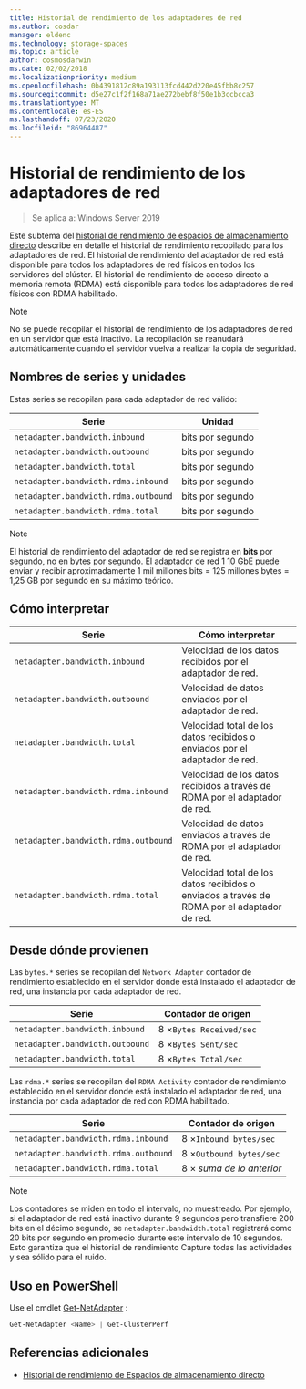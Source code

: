 ```yaml
---
title: Historial de rendimiento de los adaptadores de red
ms.author: cosdar
manager: eldenc
ms.technology: storage-spaces
ms.topic: article
author: cosmosdarwin
ms.date: 02/02/2018
ms.localizationpriority: medium
ms.openlocfilehash: 0b4391812c89a193113fcd442d220e45fbb8c257
ms.sourcegitcommit: d5e27c1f2f168a71ae272bebf8f50e1b3ccbcca3
ms.translationtype: MT
ms.contentlocale: es-ES
ms.lasthandoff: 07/23/2020
ms.locfileid: "86964487"
---
```

# <a name="performance-history-for-network-adapters"></a>Historial de rendimiento de los adaptadores de red

> Se aplica a: Windows Server 2019

Este subtema del [historial de rendimiento de espacios de almacenamiento directo](performance-history.md) describe en detalle el historial de rendimiento recopilado para los adaptadores de red. El historial de rendimiento del adaptador de red está disponible para todos los adaptadores de red físicos en todos los servidores del clúster. El historial de rendimiento de acceso directo a memoria remota (RDMA) está disponible para todos los adaptadores de red físicos con RDMA habilitado.

   > [!NOTE]
   > No se puede recopilar el historial de rendimiento de los adaptadores de red en un servidor que está inactivo. La recopilación se reanudará automáticamente cuando el servidor vuelva a realizar la copia de seguridad.

## <a name="series-names-and-units"></a>Nombres de series y unidades

Estas series se recopilan para cada adaptador de red válido:

| Serie                               | Unidad            |
|--------------------------------------|-----------------|
| `netadapter.bandwidth.inbound`       | bits por segundo |
| `netadapter.bandwidth.outbound`      | bits por segundo |
| `netadapter.bandwidth.total`         | bits por segundo |
| `netadapter.bandwidth.rdma.inbound`  | bits por segundo |
| `netadapter.bandwidth.rdma.outbound` | bits por segundo |
| `netadapter.bandwidth.rdma.total`    | bits por segundo |

   > [!NOTE]
   > El historial de rendimiento del adaptador de red se registra en **bits** por segundo, no en bytes por segundo. El adaptador de red 1 10 GbE puede enviar y recibir aproximadamente 1 mil millones bits = 125 millones bytes = 1,25 GB por segundo en su máximo teórico.

## <a name="how-to-interpret"></a>Cómo interpretar

| Serie                               | Cómo interpretar                                                      |
|--------------------------------------|-----------------------------------------------------------------------|
| `netadapter.bandwidth.inbound`       | Velocidad de los datos recibidos por el adaptador de red.                         |
| `netadapter.bandwidth.outbound`      | Velocidad de datos enviados por el adaptador de red.                             |
| `netadapter.bandwidth.total`         | Velocidad total de los datos recibidos o enviados por el adaptador de red.           |
| `netadapter.bandwidth.rdma.inbound`  | Velocidad de los datos recibidos a través de RDMA por el adaptador de red.               |
| `netadapter.bandwidth.rdma.outbound` | Velocidad de datos enviados a través de RDMA por el adaptador de red.                   |
| `netadapter.bandwidth.rdma.total`    | Velocidad total de los datos recibidos o enviados a través de RDMA por el adaptador de red. |

## <a name="where-they-come-from"></a>Desde dónde provienen

Las `bytes.*` series se recopilan del `Network Adapter` contador de rendimiento establecido en el servidor donde está instalado el adaptador de red, una instancia por cada adaptador de red.

| Serie                           | Contador de origen           |
|----------------------------------|--------------------------|
| `netadapter.bandwidth.inbound`   | 8 ×`Bytes Received/sec` |
| `netadapter.bandwidth.outbound`  | 8 ×`Bytes Sent/sec`     |
| `netadapter.bandwidth.total`     | 8 ×`Bytes Total/sec`    |

Las `rdma.*` series se recopilan del `RDMA Activity` contador de rendimiento establecido en el servidor donde está instalado el adaptador de red, una instancia por cada adaptador de red con RDMA habilitado.

| Serie                               | Contador de origen           |
|--------------------------------------|--------------------------|
| `netadapter.bandwidth.rdma.inbound`  | 8 ×`Inbound bytes/sec`  |
| `netadapter.bandwidth.rdma.outbound` | 8 ×`Outbound bytes/sec` |
| `netadapter.bandwidth.rdma.total`    | 8 × *suma de lo anterior*   |

   > [!NOTE]
   > Los contadores se miden en todo el intervalo, no muestreado. Por ejemplo, si el adaptador de red está inactivo durante 9 segundos pero transfiere 200 bits en el décimo segundo, se `netadapter.bandwidth.total` registrará como 20 bits por segundo en promedio durante este intervalo de 10 segundos. Esto garantiza que el historial de rendimiento Capture todas las actividades y sea sólido para el ruido.

## <a name="usage-in-powershell"></a>Uso en PowerShell

Use el cmdlet [Get-NetAdapter](/powershell/module/netadapter/get-netadapter) :

```PowerShell
Get-NetAdapter <Name> | Get-ClusterPerf
```

## <a name="additional-references"></a>Referencias adicionales

- [Historial de rendimiento de Espacios de almacenamiento directo](performance-history.md)
